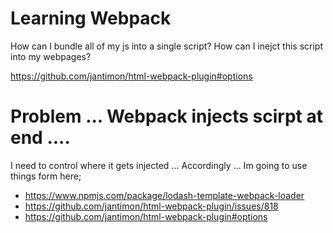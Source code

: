 # Learning Webpack

How can I bundle all of my js into a single script?
How can I inejct this script into my webpages?

https://github.com/jantimon/html-webpack-plugin#options


# Problem ... Webpack injects scirpt at end ....
I need to control where it gets injected ...
Accordingly ... Im going to use things form here;
- https://www.npmjs.com/package/lodash-template-webpack-loader
- https://github.com/jantimon/html-webpack-plugin/issues/818
- https://github.com/jantimon/html-webpack-plugin#options
